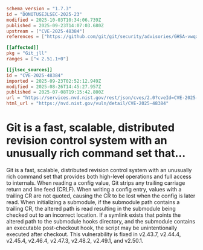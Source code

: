 ```toml
schema_version = "1.7.3"
id = "DONOTUSEJLSEC-2025-23"
modified = 2025-10-03T10:34:06.739Z
published = 2025-09-23T14:07:03.680Z
upstream = ["CVE-2025-48384"]
references = ["https://github.com/git/git/security/advisories/GHSA-vwqx-4fm8-6qc9"]

[[affected]]
pkg = "Git_jll"
ranges = ["< 2.51.1+0"]

[[jlsec_sources]]
id = "CVE-2025-48384"
imported = 2025-09-23T02:52:12.949Z
modified = 2025-08-26T14:45:27.957Z
published = 2025-07-08T19:15:42.800Z
url = "https://services.nvd.nist.gov/rest/json/cves/2.0?cveId=CVE-2025-48384"
html_url = "https://nvd.nist.gov/vuln/detail/CVE-2025-48384"
```

# Git is a fast, scalable, distributed revision control system with an unusually rich command set that...

Git is a fast, scalable, distributed revision control system with an unusually rich command set that provides both high-level operations and full access to internals. When reading a config value, Git strips any trailing carriage return and line feed (CRLF). When writing a config entry, values with a trailing CR are not quoted, causing the CR to be lost when the config is later read. When initializing a submodule, if the submodule path contains a trailing CR, the altered path is read resulting in the submodule being checked out to an incorrect location. If a symlink exists that points the altered path to the submodule hooks directory, and the submodule contains an executable post-checkout hook, the script may be unintentionally executed after checkout. This vulnerability is fixed in v2.43.7, v2.44.4, v2.45.4, v2.46.4, v2.47.3, v2.48.2, v2.49.1, and v2.50.1.

